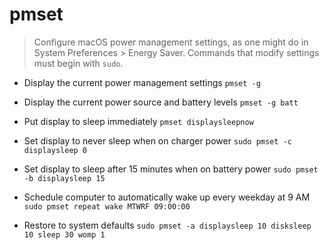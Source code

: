 # pmset
> Configure macOS power management settings, as one might do in System Preferences > Energy Saver.
> Commands that modify settings must begin with `sudo`.

- Display the current power management settings
`pmset -g`

- Display the current power source and battery levels
`pmset -g batt`

- Put display to sleep immediately
`pmset displaysleepnow`

- Set display to never sleep when on charger power
`sudo pmset -c displaysleep 0`

- Set display to sleep after 15 minutes when on battery power
`sudo pmset -b displaysleep 15`

- Schedule computer to automatically wake up every weekday at 9 AM
`sudo pmset repeat wake MTWRF 09:00:00`

- Restore to system defaults
`sudo pmset -a displaysleep 10 disksleep 10 sleep 30 womp 1`
